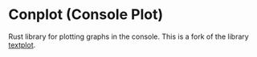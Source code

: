 # Conplot (Console Plot)

Rust library for plotting graphs in the console.
This is a fork of the library [textplot](https://github.com/loony-bean/textplots-rs).
